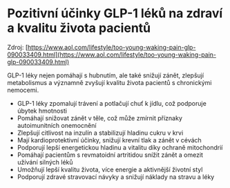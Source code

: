 # Pozitivní účinky GLP-1 léků na zdraví a kvalitu života pacientů

Zdroj: [https://www.aol.com/lifestyle/too-young-waking-pain-glp-090033409.html](https://www.aol.com/lifestyle/too-young-waking-pain-glp-090033409.html)

GLP-1 léky nejen pomáhají s hubnutím, ale také snižují zánět, zlepšují metabolismus a významně zvyšují kvalitu života pacientů s chronickými nemocemi.

- GLP-1 léky zpomalují trávení a potlačují chuť k jídlu, což podporuje úbytek hmotnosti
- Pomáhají snižovat zánět v těle, což může zmírnit příznaky autoimunitních onemocnění
- Zlepšují citlivost na inzulín a stabilizují hladinu cukru v krvi
- Mají kardioprotektivní účinky, snižují krevní tlak a zánět v cévách
- Podporují lepší energetickou hladinu a vitalitu díky ochraně mitochondrií
- Pomáhají pacientům s revmatoidní artritidou snížit zánět a omezit užívání silných léků
- Umožňují lepší kvalitu života, více energie a aktivnější životní styl
- Podporují zdravé stravovací návyky a snižují náklady na stravu a léky
